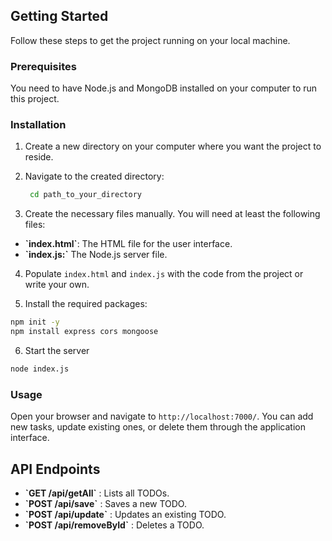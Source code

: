 ## Getting Started

Follow these steps to get the project running on your local machine.

### Prerequisites

You need to have Node.js and MongoDB installed on your computer to run this project.

### Installation

1. Create a new directory on your computer where you want the project to reside.

2. Navigate to the created directory:

   ```bash
    cd path_to_your_directory
   ```
3. Create the necessary files manually. You will need at least the following files:

- **\`index.html`**: The HTML file for the user interface.
- **\`index.js:`** The Node.js server file.

4. Populate `index.html` and `index.js` with the code from the project or write your own.

5. Install the required packages:
```bash
npm init -y
npm install express cors mongoose
```
6. Start the server
```bash
node index.js
```

### Usage

Open your browser and navigate to `http://localhost:7000/`. You can add new tasks, update existing ones, or delete them through the application interface.

## API Endpoints

- **\`GET /api/getAll`** : Lists all TODOs.
- **\`POST /api/save`** : Saves a new TODO.
- **\`POST /api/update`** : Updates an existing TODO.
- **\`POST /api/removeById`** : Deletes a TODO.